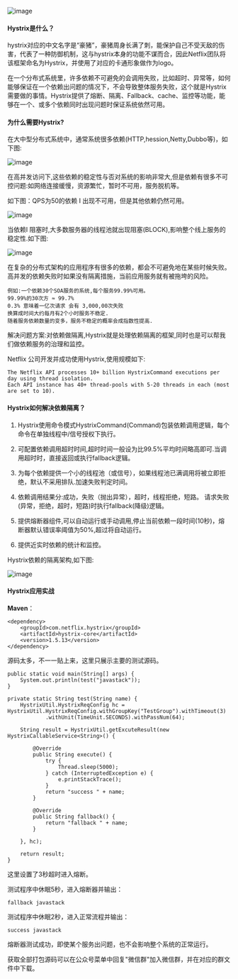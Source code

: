 ![image](http://images2017.cnblogs.com/blog/719930/201709/719930-20170903171704624-1917697781.png)

#### Hystrix是什么？

hystrix对应的中文名字是“豪猪”，豪猪周身长满了刺，能保护自己不受天敌的伤害，代表了一种防御机制，这与hystrix本身的功能不谋而合，因此Netflix团队将该框架命名为Hystrix，并使用了对应的卡通形象做作为logo。

在一个分布式系统里，许多依赖不可避免的会调用失败，比如超时、异常等，如何能够保证在一个依赖出问题的情况下，不会导致整体服务失败，这个就是Hystrix需要做的事情。Hystrix提供了熔断、隔离、Fallback、cache、监控等功能，能够在一个、或多个依赖同时出现问题时保证系统依然可用。

#### 为什么需要Hystrix?

在大中型分布式系统中，通常系统很多依赖(HTTP,hession,Netty,Dubbo等)，如下图:

 ![image](http://dl2.iteye.com/upload/attachment/0103/1037/887e7862-578a-3616-a15c-1ef1cb62f3c4.png)
 
在高并发访问下,这些依赖的稳定性与否对系统的影响非常大,但是依赖有很多不可控问题:如网络连接缓慢，资源繁忙，暂时不可用，服务脱机等。

如下图：QPS为50的依赖 I 出现不可用，但是其他依赖仍然可用。

![image](http://dl2.iteye.com/upload/attachment/0103/1039/3bd6d0be-9ce5-35c2-bbd9-3493671b45d5.png)
 
当依赖I 阻塞时,大多数服务器的线程池就出现阻塞(BLOCK),影响整个线上服务的稳定性.如下图:

![image](http://dl2.iteye.com/upload/attachment/0103/1041/22f20da1-4096-314c-8c9f-5728251c46af.png)
 
在复杂的分布式架构的应用程序有很多的依赖，都会不可避免地在某些时候失败。高并发的依赖失败时如果没有隔离措施，当前应用服务就有被拖垮的风险。


```
例如:一个依赖30个SOA服务的系统,每个服务99.99%可用。  
99.99%的30次方 ≈ 99.7%  
0.3% 意味着一亿次请求 会有 3,000,00次失败  
换算成时间大约每月有2个小时服务不稳定.  
随着服务依赖数量的变多，服务不稳定的概率会成指数性提高.
```

解决问题方案:对依赖做隔离,Hystrix就是处理依赖隔离的框架,同时也是可以帮我们做依赖服务的治理和监控。

Netflix 公司开发并成功使用Hystrix,使用规模如下:


```
The Netflix API processes 10+ billion HystrixCommand executions per day using thread isolation.   
Each API instance has 40+ thread-pools with 5-20 threads in each (most are set to 10).
```

#### Hystrix如何解决依赖隔离？

1. Hystrix使用命令模式HystrixCommand(Command)包装依赖调用逻辑，每个命令在单独线程中/信号授权下执行。

1. 可配置依赖调用超时时间,超时时间一般设为比99.5%平均时间略高即可.当调用超时时，直接返回或执行fallback逻辑。

1. 为每个依赖提供一个小的线程池（或信号），如果线程池已满调用将被立即拒绝，默认不采用排队.加速失败判定时间。

1. 依赖调用结果分:成功，失败（抛出异常），超时，线程拒绝，短路。 请求失败(异常，拒绝，超时，短路)时执行fallback(降级)逻辑。

1. 提供熔断器组件,可以自动运行或手动调用,停止当前依赖一段时间(10秒)，熔断器默认错误率阈值为50%,超过将自动运行。

1. 提供近实时依赖的统计和监控。

Hystrix依赖的隔离架构,如下图:

![image](http://dl2.iteye.com/upload/attachment/0103/1043/8db93de3-db14-355f-ac70-16d06481b020.png)

#### Hystrix应用实战

**Maven**：

```
<dependency>
    <groupId>com.netflix.hystrix</groupId>
    <artifactId>hystrix-core</artifactId>
    <version>1.5.13</version>
</dependency>
```

源码太多，不一一贴上来，这里只展示主要的测试源码。

```
public static void main(String[] args) {
    System.out.println(test("javastack"));
}

private static String test(String name) {
    HystrixUtil.HystrixReqConfig hc = HystrixUtil.HystrixReqConfig.withGroupKey("TestGroup").withTimeout(3)
            .withUnit(TimeUnit.SECONDS).withPassNum(64);

    String result = HystrixUtil.getExcuteResult(new HystrixCallableService<String>() {

        @Override
        public String execute() {
            try {
                Thread.sleep(5000);
            } catch (InterruptedException e) {
                e.printStackTrace();
            }
            return "success " + name;
        }

        @Override
        public String fallback() {
            return "fallback " + name;
        }

    }, hc);

    return result;
}
```

这里设置了3秒超时进入熔断。

测试程序中休眠5秒，进入熔断器并输出：

```
fallback javastack
```
测试程序中休眠2秒，进入正常流程并输出：

```
success javastack
```

熔断器测试成功，即使某个服务出问题，也不会影响整个系统的正常运行。

获取全部打包源码可以在公众号菜单中回复"微信群"加入微信群，并在对应的群文件中下载。